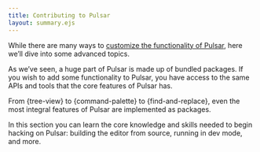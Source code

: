 ```yaml
---
title: Contributing to Pulsar
layout: summary.ejs
---
```


While there are many ways to [customize the functionality of Pulsar](/customizing-pulsar), here we’ll dive into some advanced topics.

As we’ve seen, a huge part of Pulsar is made up of bundled packages. If you wish to add some functionality to Pulsar, you have access to the same APIs and tools that the core features of Pulsar has.

From {tree-view} to {command-palette} to {find-and-replace}, even the most integral features of Pulsar are implemented as packages.

In this section you can learn the core knowledge and skills needed to begin hacking on Pulsar: building the editor from source, running in dev mode, and more.
